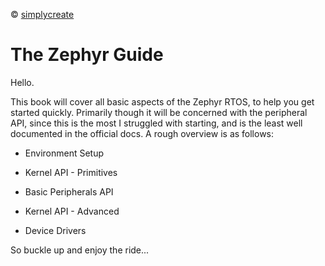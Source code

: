
© [simplycreate](https://simplycreate.online/)
# The Zephyr Guide

Hello.

This book will cover all basic aspects of the Zephyr RTOS, to help you get started quickly. Primarily though it will be concerned with the peripheral API, since this is the most I struggled with starting, and is the least well documented in the official docs. A rough overview is as follows:

- Environment Setup

- Kernel API - Primitives

- Basic Peripherals API

- Kernel API - Advanced

- Device Drivers

So buckle up and enjoy the ride...
